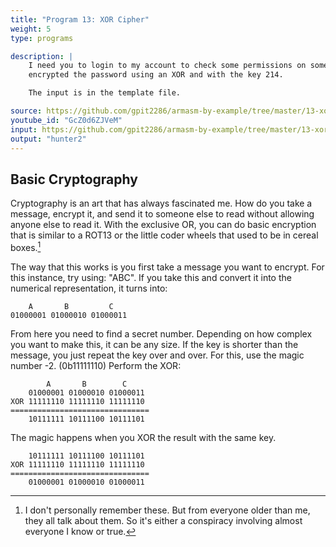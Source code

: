 ```yaml
---
title: "Program 13: XOR Cipher"
weight: 5
type: programs

description: |
    I need you to login to my account to check some permissions on some files. I've 
    encrypted the password using an XOR and with the key 214. 

    The input is in the template file. 

source: https://github.com/gpit2286/armasm-by-example/tree/master/13-xor-cipher
youtube_id: "GcZ0d6ZJVeM" 
input: https://github.com/gpit2286/armasm-by-example/tree/master/13-xor-cipher/template
output: "hunter2"
---
```


 
## Basic Cryptography 

Cryptography is an art that has always fascinated me. How do you take a message, 
encrypt it, and send it to someone else to read without allowing anyone else to read 
it. With the exclusive OR, you can do basic encryption that is similar to a ROT13 
or the little coder wheels that used to be in cereal boxes.[^1]

The way that this works is you first take a message you want to encrypt. For this 
instance, try using: "ABC". If you take this and convert it into the numerical 
representation, it turns into: 

```text
    A       B         C 
01000001 01000010 01000011
```

From here you need to find a secret number. Depending on how complex you want to 
make this, it can be any size. If the key is shorter than the message, you just 
repeat the key over and over. For this, use the magic number -2. (0b11111110) 
Perform the XOR: 

```text
        A       B        C
    01000001 01000010 01000011
XOR 11111110 11111110 11111110
===============================
    10111111 10111100 10111101
```

The magic happens when you XOR the result with the same key. 

```text
    10111111 10111100 10111101
XOR 11111110 11111110 11111110
===============================
    01000001 01000010 01000011
```



[^1]: I don't personally remember these. But from everyone older than me, they all 
talk about them. So it's either a conspiracy involving almost everyone I know or true. 

